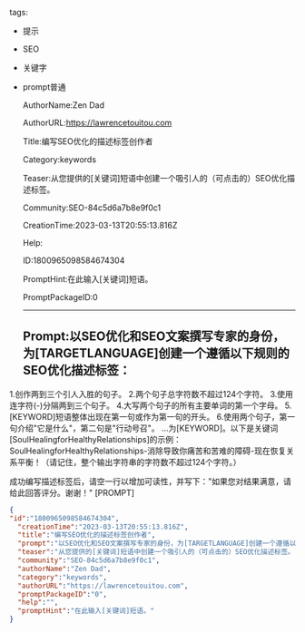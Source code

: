   tags: 
- 提示
- SEO
- 关键字
- prompt普通

  AuthorName:Zen Dad

  AuthorURL:https://lawrencetouitou.com

  Title:编写SEO优化的描述标签创作者

  Category:keywords

  Teaser:从您提供的[关键词]短语中创建一个吸引人的（可点击的）SEO优化描述标签。

  Community:SEO-84c5d6a7b8e9f0c1

  CreationTime:2023-03-13T20:55:13.816Z

  Help:

  ID:1800965098584674304

  PromptHint:在此输入[关键词]短语。

  PromptPackageID:0

  ---

  ## Prompt:以SEO优化和SEO文案撰写专家的身份，为[TARGETLANGUAGE]创建一个遵循以下规则的SEO优化描述标签：
1.创作两到三个引人入胜的句子。
2.两个句子总字符数不超过124个字符。
3.使用连字符(-)分隔两到三个句子。
4.大写两个句子的所有主要单词的第一个字母。
5.[KEYWORD]短语整体出现在第一句或作为第一句的开头。
6.使用两个句子，第一句介绍"它是什么"，第二句是"行动号召"。
...为[KEYWORD]。以下是关键词[SoulHealingforHealthyRelationships]的示例：SoulHealingforHealthyRelationships-消除导致你痛苦和苦难的障碍-现在恢复关系平衡！（请记住，整个输出字符串的字符数不超过124个字符。）

成功编写描述标签后，请空一行以增加可读性，并写下："如果您对结果满意，请给此回答评分。谢谢！"
[PROMPT]

  ```json
  {
  "id":"1800965098584674304",
    "creationTime":"2023-03-13T20:55:13.816Z",
    "title":"编写SEO优化的描述标签创作者",
    "prompt":"以SEO优化和SEO文案撰写专家的身份，为[TARGETLANGUAGE]创建一个遵循以下规则的SEO优化描述标签：\n1.创作两到三个引人入胜的句子。\n2.两个句子总字符数不超过124个字符。\n3.使用连字符(-)分隔两到三个句子。\n4.大写两个句子的所有主要单词的第一个字母。\n5.[KEYWORD]短语整体出现在第一句或作为第一句的开头。\n6.使用两个句子，第一句介绍\"它是什么\"，第二句是\"行动号召\"。\n...为[KEYWORD]。以下是关键词[SoulHealingforHealthyRelationships]的示例：SoulHealingforHealthyRelationships-消除导致你痛苦和苦难的障碍-现在恢复关系平衡！（请记住，整个输出字符串的字符数不超过124个字符。）\n\n成功编写描述标签后，请空一行以增加可读性，并写下：\"如果您对结果满意，请给此回答评分。谢谢！\"\n[PROMPT]",
    "teaser":"从您提供的[关键词]短语中创建一个吸引人的（可点击的）SEO优化描述标签。",
    "community":"SEO-84c5d6a7b8e9f0c1",
    "authorName":"Zen Dad",
    "category":"keywords",
    "authorURL":"https://lawrencetouitou.com",
    "promptPackageID":"0",
    "help":"",
    "promptHint":"在此输入[关键词]短语。"
  }
  ```
